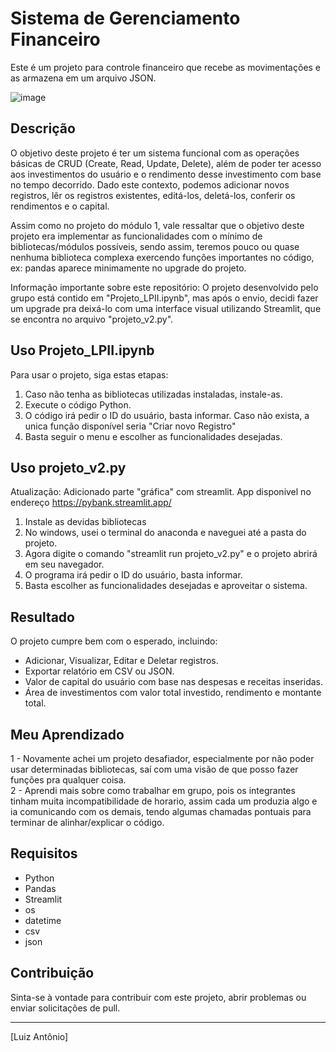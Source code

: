 # Sistema de Gerenciamento Financeiro

Este é um projeto para controle financeiro que recebe as movimentações e as armazena em um arquivo JSON.

![image](https://github.com/luizolijr/PyBank/assets/42130256/4122a882-b998-46bb-879d-bd21c00bac41)


## Descrição

O objetivo deste projeto é ter um sistema funcional com as operações básicas de CRUD (Create, Read, Update, Delete), além de poder ter acesso aos investimentos do usuário e o rendimento desse investimento com base no tempo decorrido. Dado este contexto, podemos adicionar novos registros, lêr os registros existentes, editá-los, deletá-los, conferir os rendimentos e o capital. 

Assim como no projeto do módulo 1, vale ressaltar que o objetivo deste projeto era implementar as funcionalidades com o mínimo de bibliotecas/módulos possíveis, sendo assim, teremos pouco ou quase nenhuma biblioteca complexa exercendo funções importantes no código, ex: pandas aparece minimamente no upgrade do projeto.

Informação importante sobre este repositório: O projeto desenvolvido pelo grupo está contido em "Projeto_LPII.ipynb", mas após o envio, decidi fazer um upgrade pra deixá-lo com uma interface visual utilizando Streamlit, que se encontra no arquivo "projeto_v2.py".

## Uso Projeto_LPII.ipynb

Para usar o projeto, siga estas etapas:

1. Caso não tenha as bibliotecas utilizadas instaladas, instale-as.
2. Execute o código Python.
3. O código irá pedir o ID do usuário, basta informar. Caso não exista, a unica função disponível seria "Criar novo Registro"
4. Basta seguir o menu e escolher as funcionalidades desejadas.

## Uso projeto_v2.py

Atualização: Adicionado parte "gráfica" com streamlit.
App disponivel no endereço https://pybank.streamlit.app/

1. Instale as devidas bibliotecas
2. No windows, usei o terminal do anaconda e naveguei até a pasta do projeto.
3. Agora digite o comando "streamlit run projeto_v2.py" e o projeto abrirá em seu navegador.
3. O programa irá pedir o ID do usuário, basta informar.
4. Basta escolher as funcionalidades desejadas e aproveitar o sistema.

## Resultado

O projeto cumpre bem com o esperado, incluindo:

- Adicionar, Visualizar, Editar e Deletar registros.
- Exportar relatório em CSV ou JSON.
- Valor de capital do usuário com base nas despesas e receitas inseridas.
- Área de investimentos com valor total investido, rendimento e montante total.


## Meu Aprendizado

1 - Novamente achei um projeto desafiador, especialmente por não poder usar determinadas bibliotecas, saí com uma visão de que posso fazer funções pra qualquer coisa.  
2 - Aprendi mais sobre como trabalhar em grupo, pois os integrantes tinham muita incompatibilidade de horario, assim cada um produzia algo e ia comunicando com os demais, tendo algumas chamadas pontuais para terminar de alinhar/explicar o código.

## Requisitos

- Python
- Pandas
- Streamlit
- os
- datetime
- csv
- json

## Contribuição

Sinta-se à vontade para contribuir com este projeto, abrir problemas ou enviar solicitações de pull.


---

[Luiz Antônio]




